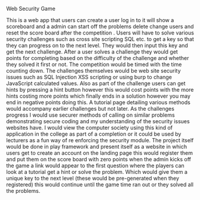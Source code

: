 Web Security Game 

This is a web app that users can create a user log in to it will show a scoreboard and a admin can start off the problems delete change users and reset the score board after the competition . Users will have to solve various security challenges such as cross site scripting SQL etc. to get a key so that they can progress on to the next level. They would then input this key and get the next challenge. After a user solves a challenge they would get points for completing based on the difficulty of the challenge and whether they solved it first or not. The competition would be timed with the time counting down. 
The challenges themselves would be web site security issues such as SQL Injection XSS scripting or using burp to change JavaScript calculated values. 
Also as part of the challenge users can get hints by pressing a hint button however this would cost points with the more hints costing more points which finally ends in a solution however you may end in negative points doing this. A tutorial page detailing various methods would accompany earlier challenges but not later. As the challenges progress I would use securer methods of calling on similar problems demonstrating secure coding and my understanding of the security issues websites have. 
I would view the computer society using this kind of application in the college as part of a completion or it could be used by lecturers as a fun way of re enforcing the security module. 
The project itself would be done in play framework and present itself as a website in which users get to create an account on the landing page this would register them and put them on the score board with zero points when the admin kicks off the game a link would appear to the first question where the players can look at a tutorial get a hint or solve the problem. Which would give them a unique key to the next level (these would be pre-generated when they registered) this would continue until the game time ran out or they solved all the problems.


